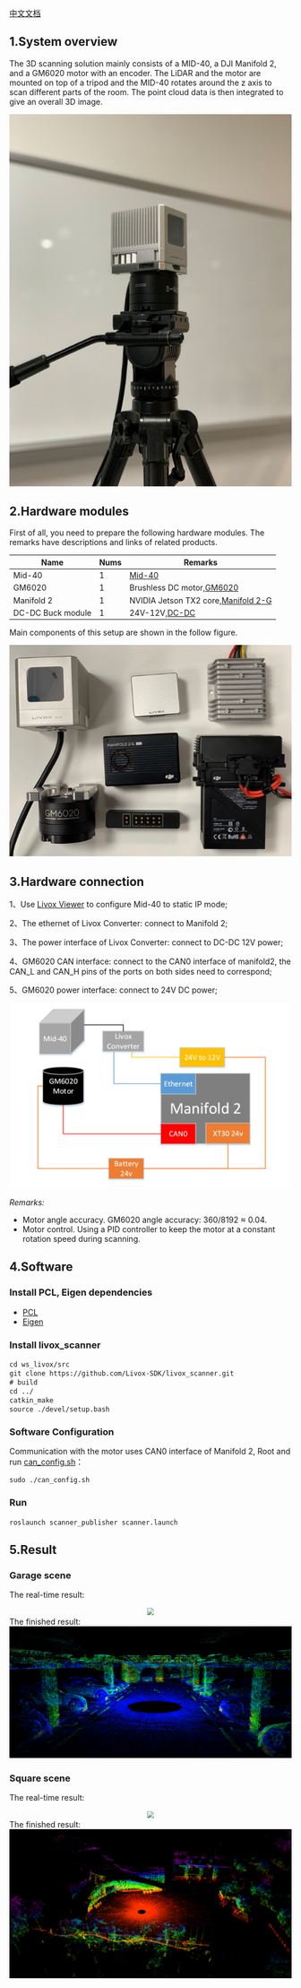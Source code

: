 [中文文档](doc/cn/README.md)

## 1.System overview
The 3D scanning solution mainly consists of a MID-40, a DJI Manifold 2, and a GM6020 motor with an encoder. The LiDAR and the motor are mounted on top of a tripod and the MID-40 rotates around the z axis to scan different parts of the room. The point cloud data is then integrated to give an overall 3D image.

![](doc/images/structure.png)

## 2.Hardware modules

First of all, you need to prepare the following hardware modules. The remarks have descriptions and links of related products.

| Name          | Nums | Remarks                                                      |
| ------------- | ---- | ------------------------------------------------------------ |
| Mid-40        | 1    | [Mid-40](https://www.livoxtech.com/cn/mid-40-and-mid-100)    |
| GM6020        | 1    | Brushless DC motor,[GM6020](https://www.robomaster.com/en-US/products/components/general/gm6020/info) |
| Manifold 2    | 1    | NVIDIA Jetson TX2 core,[Manifold 2-G](https://www.dji.com/cn/manifold-2) |
| DC-DC Buck module | 1    | 24V-12V,[DC-DC](https://detail.tmall.com/item.htm?spm=a1z10.5-b-s.w4011-22634399823.63.3980567e8iHRQI&id=565654736873&rn=8370e15b14a401cd4e0b38e81231519f&abbucket=11) |

Main components of this setup are shown in the follow figure.

![](doc/images/scanning_1.png)

## 3.Hardware connection

1、Use [Livox Viewer]( https://www.livoxtech.com/downloads ) to configure Mid-40 to static IP mode;

2、The ethernet of Livox Converter: connect to Manifold 2;

3、The power interface of Livox Converter: connect to DC-DC 12V power;

4、GM6020 CAN interface: connect to the CAN0 interface of manifold2, the CAN_L and CAN_H pins of the ports on both sides need to correspond;

5、GM6020 power interface: connect to 24V DC power;

<div align=center><img src="doc/images/2.png" style="zoom:80%;" /></div>

*Remarks:*
- Motor angle accuracy. GM6020 angle accuracy: 360/8192 ≈ 0.04.
- Motor control. Using a PID controller to keep the motor at a constant rotation speed during scanning.

## 4.Software

### Install PCL, Eigen dependencies

- [PCL](https://pointclouds.org/downloads/#linux)
- [Eigen](http://eigen.tuxfamily.org/index.php?title=Main_Page)

### Install livox_scanner
```
cd ws_livox/src
git clone https://github.com/Livox-SDK/livox_scanner.git
# build
cd ../
catkin_make
source ./devel/setup.bash
```

### Software Configuration

Communication with the motor uses CAN0 interface of Manifold 2, Root and run [can_config.sh](./scanner_publisher/can_config.sh)：

```
sudo ./can_config.sh
```

### Run

```
roslaunch scanner_publisher scanner.launch
```

## 5.Result

### Garage scene

The real-time result:

<div align=center><img src="doc/images/result/parkinglot.gif" style="zoom:80%;" /></div>
The finished result:

<div align=center><img src="doc/images/result/parkinglot.png" style="zoom:80%;" /></div>

### Square scene

The real-time result:

<div align=center><img src="doc/images/result/square.gif" style="zoom:80%;" /></div>
The finished result:

<div align=center><img src="doc/images/result/square.png" style="zoom:80%;" /></div>